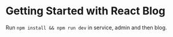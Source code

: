 # Getting Started with React Blog

Run `npm install && npm run dev` in service, admin and then blog.